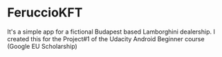 # FeruccioKFT
It's a simple app for a fictional Budapest based Lamborghini dealership. I created this for the Project#1 of the Udacity Android Beginner course (Google EU Scholarship)
